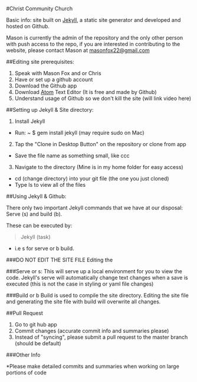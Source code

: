 #Christ Community Church

Basic info: site built on [Jekyll](http://jekyllrb.com), a static site generator and developed and hosted on Github.

Mason is currently the admin of the repository and the only other person with push access to the repo, if you are interested in contributing to the website, please contact Mason at [masonfox22@gmail.com](mailto:masonfox22@gmail.com)

##Editing site prerequisites:
1. Speak with Mason Fox and or Chris
2. Have or set up a github account
3. Download the Github app
4. Download [Atom](https://atom.io) Text Editor (It is free and made by Github)
5. Understand usage of Github so we don't kill the site (will link video here)

##Setting up Jekyll & Site directory:

1. Install Jekyll
  * Run: ~ $ gem install jekyll (may require sudo on Mac)
2. Tap the "Clone in Desktop Button" on the repository or clone from app
  * Save the file name as something small, like ccc
3. Navigate to the directory (Mine is in my home folder for easy access)
  * cd (change directory) into your git file (the one you just cloned)
  * Type ls to view all of the files

##Using Jekyll & Github:

There only two important Jekyll commands that we have at our disposal: Serve (s) and build (b).

These can be executed by:

> Jekyll (task)
* i.e s for serve or b build.

 ###DO NOT EDIT THE SITE FILE
 Editing the 

###Serve or s:
 This will serve up a local environment for you to view the code. Jekyll's serve will automatically change text changes when a save is executed (this is not the case in styling or yaml file changes)

###Build or b
Build is used to compile the site directory. Editing the site file and generating the site file with build will overwrite all changes.

##Pull Request

1. Go to git hub app
2. Commit changes (accurate commit info and summaries please)
3. Instead of "syncing", please submit a pull request to the master branch (should be default)

###Other Info

*Please make detailed commits and summaries when working on large portions of code
